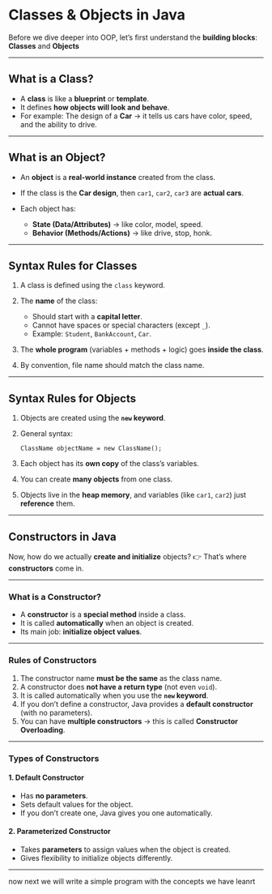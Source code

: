 

# Classes & Objects in Java 

Before we dive deeper into OOP, let’s first understand the **building blocks**:
**Classes** and **Objects**

---

## What is a Class?

* A **class** is like a **blueprint** or **template**.
* It defines **how objects will look and behave**.
* For example: The design of a **Car** → it tells us cars have color, speed, and the ability to drive.

---

## What is an Object?

* An **object** is a **real-world instance** created from the class.
* If the class is the **Car design**, then `car1`, `car2`, `car3` are **actual cars**.
* Each object has:

  * **State (Data/Attributes)** → like color, model, speed.
  * **Behavior (Methods/Actions)** → like drive, stop, honk.

---

## Syntax Rules for Classes

1. A class is defined using the `class` keyword.
2. The **name** of the class:

   * Should start with a **capital letter**.
   * Cannot have spaces or special characters (except `_`).
   * Example: `Student`, `BankAccount`, `Car`.
3. The **whole program** (variables + methods + logic) goes **inside the class**.
4. By convention, file name should match the class name.

---

## Syntax Rules for Objects

1. Objects are created using the **`new` keyword**.
2. General syntax:

   ```
   ClassName objectName = new ClassName();
   ```
3. Each object has its **own copy** of the class’s variables.
4. You can create **many objects** from one class.
5. Objects live in the **heap memory**, and variables (like `car1`, `car2`) just **reference** them.

---

## Constructors in Java

Now, how do we actually **create and initialize** objects?
👉 That’s where **constructors** come in.

---

### What is a Constructor?

* A **constructor** is a **special method** inside a class.
* It is called **automatically** when an object is created.
* Its main job: **initialize object values**.

---

### Rules of Constructors

1. The constructor name **must be the same** as the class name.
2. A constructor does **not have a return type** (not even `void`).
3. It is called automatically when you use the **`new` keyword**.
4. If you don’t define a constructor, Java provides a **default constructor** (with no parameters).
5. You can have **multiple constructors** → this is called **Constructor Overloading**.

---

### Types of Constructors

#### 1. Default Constructor

* Has **no parameters**.
* Sets default values for the object.
* If you don’t create one, Java gives you one automatically.

#### 2. Parameterized Constructor

* Takes **parameters** to assign values when the object is created.
* Gives flexibility to initialize objects differently.

---
now next we will write a simple program with the concepts we have leanrt
